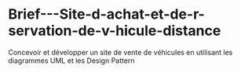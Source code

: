 # Brief---Site-d-achat-et-de-r-servation-de-v-hicule-distance
Concevoir et développer un site de vente de véhicules en utilisant les diagrammes UML et les Design Pattern
